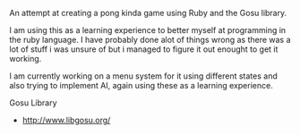 An attempt at creating a pong kinda game using Ruby and the Gosu library.

I am using this as a learning experience to better myself at programming in the ruby language. I have probably done alot
of things wrong as there was a lot of stuff i was unsure of but i managed to figure it out enought to get it working.

I am currently working on a menu system for it using different states
and also trying to implement AI, again using these as a learning experience.


Gosu Library
 *  http://www.libgosu.org/
